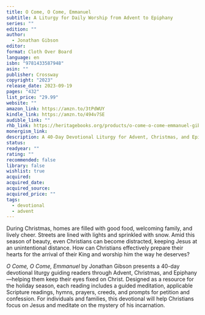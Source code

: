```yaml
---
title: O Come, O Come, Emmanuel
subtitle: A Liturgy for Daily Worship from Advent to Epiphany
series: ""
edition: ""
author:
  - Jonathan Gibson
editor: 
format: Cloth Over Board
language: en
isbn: "9781433587948"
asin: ""
publisher: Crossway
copyright: "2023"
release_date: 2023-09-19
pages: "432"
list_price: "29.99"
website: ""
amazon_link: https://amzn.to/3tPdWUY
kindle_link: https://amzn.to/494v7SE
audible_link: ""
rhb_link: https://heritagebooks.org/products/o-come-o-come-emmanuel-gibson.html
monergism_link: 
description: A 40-Day Devotional Liturgy for Advent, Christmas, and Epiphany
status: 
readyear: ""
rating: ""
recommended: false
library: false
wishlist: true
acquired: 
acquired_date: 
acquired_source: 
acquired_price: ""
tags:
  - devotional
  - advent
---
```

During Christmas, homes are filled with good food, welcoming family, and lively cheer. Streets are lined with lights and sprinkled with snow. Amid this season of beauty, even Christians can become distracted, keeping Jesus at an unintentional distance. How can Christians effectively prepare their hearts for the arrival of their King and worship him the way he deserves?   
  
_O Come, O Come, Emmanuel_ by Jonathan Gibson presents a 40-day devotional liturgy guiding readers through Advent, Christmas, and Epiphany—helping them keep their eyes fixed on Christ. Designed as a resource for the holiday season, each reading includes a guided meditation, applicable Scripture readings, hymns, prayers, creeds, and prompts for petition and confession. For individuals and families, this devotional will help Christians focus on Jesus and meditate on the mystery of his incarnation.